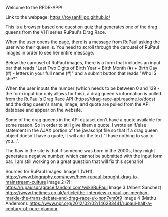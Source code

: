 Welcome to the RPDR-APP!

Link to the webpage: https://roysanfilipo.github.io/

This is a browser based one question quiz that generates one of the drag queens from the VH1 series RuPaul's Drag Race.  

When the user opens the page, there is a message from RuPaul asking the user who their queen is. You need to scroll through the carousel of RuPaul images in order to see her entire message.

Below the carousel of RuPaul images, there is a form that includes an input bar  that reads "Last Two Digits of Birth Year + Birth Month (#) + Birth Day (#) - letters in your full name (#)" and a submit button that reads "Who IS she?"

When the user inputs the number (which needs to be between 0 and 139 - the form input bar only allows for this), a drag queen's information is pulled from the RuPaul's Drag Race API (https://drag-race-api.readme.io/docs) and the drag queen's name, image, and quote are pulled from the API database and appear on the website.

Some of the drag queens in the API dataset don't have a quote available for some reason. So in order to still give them a quote, I wrote an if/else statement in the AJAX portion of the javascript file so that if a drag queen object doesn't have a quote, it will add the text "I have nothing to say to you...".

The flaw in the site is that if someone was born in the 2000s, they might generate a negative number, which cannot be submitted with the input form bar. I am still working on a great question that will fix this scenario!

Sources for RuPaul Images:
Image 1 (VH1): https://www.biography.com/news/how-rupaul-brought-drag-to-mainstream-culture
Image 2 (?): https://rupaulsdragrace.fandom.com/wiki/RuPaul
Image 3 (Albert Sanchez): https://www.thetimes.co.uk/article/the-interview-rupaul-on-meghan-markle-the-trans-debate-and-drag-race-uk-npn7vm0t9
Image 4 (Mathu Anderson): https://www.npr.org/2012/02/02/146283441/rupaul-half-a-century-of-pure-glamour

